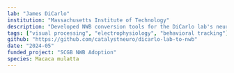 ```yaml
---
lab: "James DiCarlo"
institution: "Massachusetts Institute of Technology"
description: "Developed NWB conversion tools for the DiCarlo lab's neuroscience datasets. The conversion pipeline processes data from Macaca mulatta (rhesus macaques), including Utah array recordings acquired using the Intan data acquisition system, behavioral data encoded in the MWorks format, and visual stimuli presented as images or video. Additionally, the pipeline incorporates an optimized spike-threshold crossing algorithm and tools for calculating peristimulus time histograms (PSTH)."
tags: ["visual processing", "electrophysiology", "behavioral tracking"]
github: "https://github.com/catalystneuro/dicarlo-lab-to-nwb"
date: "2024-05"
funded_project: "SCGB NWB Adoption"
species: Macaca mulatta
---
```

